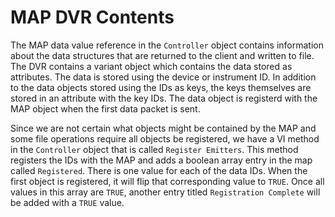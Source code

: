 # MAP DVR Contents

The MAP data value reference in the ``Controller`` object contains information about the data structures that are returned to the client and written to file.  The DVR contains a variant object which contains the data stored as attributes.  The data is stored using the device or instrument ID.  In addition to the data objects stored using the IDs as keys, the keys themselves are stored in an attribute with the key IDs.  The data object is registerd with the MAP object when the first data packet is sent.

Since we are not certain what objects might be contained by the MAP and some file operations require all objects be registered, we have a VI method in the ``Controller`` object that is called ``Register Emitters``.  This method registers the IDs with the MAP and adds a boolean array entry in the map called ``Registered``.  There is one value for each of the data IDs.  When the first object is registered, it will flip that corresponding value to ``TRUE``.  Once all values in this array are ``TRUE``, another entry titled ``Registration Complete`` will be added with a ``TRUE`` value.
